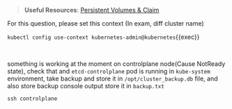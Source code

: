 
> <strong>Useful Resources</strong>: [Persistent Volumes & Claim](https://kubernetes.io/docs/concepts/storage/persistent-volumes/)

For this question, please set this context (In exam, diff cluster name)

`kubectl config use-context kubernetes-admin@kubernetes`{{exec}}

<br>

something is working at the moment on controlplane node(Cause NotReady state), check that and `etcd-controlplane` pod is running in `kube-system` environment, take backup and store it in `/opt/cluster_backup.db` file, and also store backup console output store it in `backup.txt`

`ssh controlplane`
